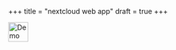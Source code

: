 +++
title = "nextcloud web app"
draft = true
+++

<a class="app-link" href="https://cloud.sondell.org" rel="nofollow">
  <img class="app-border" src="/pwa-badge.png" alt="Demo of the Nextcloud iOS files app" height="40"
    style="max-width: 100%;">
</a>
